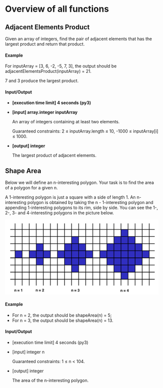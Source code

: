# Overview of all functions 

## Adjacent Elements Product

Given an array of integers, find the pair of adjacent elements that has the largest product and return that product.

#### Example

For inputArray = [3, 6, -2, -5, 7, 3], the output should be
adjacentElementsProduct(inputArray) = 21.

7 and 3 produce the largest product.

#### Input/Output

* **[execution time limit] 4 seconds (py3)**

* **[input] array.integer inputArray**

  An array of integers containing at least two elements.

  Guaranteed constraints:
  2 ≤ inputArray.length ≤ 10,
  -1000 ≤ inputArray[i] ≤ 1000.

* **[output] integer**

  The largest product of adjacent elements.

## Shape Area

Below we will define an n-interesting polygon. Your task is to find the area of a polygon for a given n.

A 1-interesting polygon is just a square with a side of length 1. An n-interesting polygon is obtained by taking the n - 1-interesting polygon and appending 1-interesting polygons to its rim, side by side. You can see the 1-, 2-, 3- and 4-interesting polygons in the picture below.

![area](images/area.png)

#### Example

* For n = 2, the output should be
  shapeArea(n) = 5;
* For n = 3, the output should be
  shapeArea(n) = 13.
#### Input/Output

* [execution time limit] 4 seconds (py3)

* [input] integer n

  Guaranteed constraints:
  1 ≤ n < 104.

* [output] integer

  The area of the n-interesting polygon.
